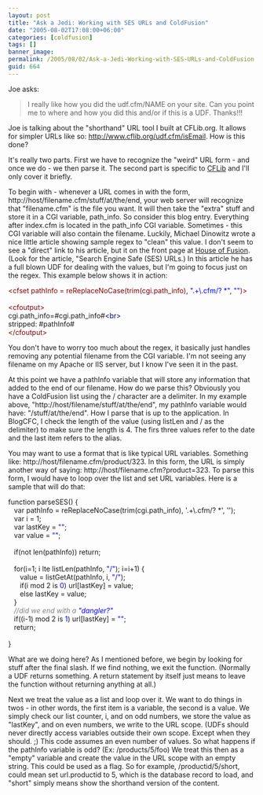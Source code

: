 ```yaml
---
layout: post
title: "Ask a Jedi: Working with SES URLs and ColdFusion"
date: "2005-08-02T17:08:00+06:00"
categories: [coldfusion]
tags: []
banner_image: 
permalink: /2005/08/02/Ask-a-Jedi-Working-with-SES-URLs-and-ColdFusion
guid: 664
---
```


Joe asks:

<blockquote>
I really like how you did the udf.cfm/NAME on your site.  Can you point me to where and how you did this and/or if this is a UDF.  Thanks!!!
</blockquote>

Joe is talking about the "shorthand" URL tool I built at CFLib.org. It allows for simpler URLs like so: <a href="http://www.cflib.org/udf.cfm/isEmail"> http://www.cflib.org/udf.cfm/isEmail</a>. How is this done? 

It's really two parts. First we have to recognize the "weird" URL form - and once we do - we then parse it. The second part is specific to <a href="http://www.cflib.org">CFLib</a> and I'll only cover it briefly.

To begin with - whenever a URL comes in with the form, http://host/filename.cfm/stuff/at/the/end, your web server will recognize that "filename.cfm" is the file you want. It will then take the "extra" stuff and store it in a CGI variable, path_info. So consider this blog entry. Everything after index.cfm is located in the path_info CGI variable. Sometimes - this CGI variable will also contain the filename. Luckily, Michael Dinowitz wrote a nice little article showing sample regex to "clean" this value. I don't seem to see a "direct" link to his article, but it on the front page at <a href="http://www.houseoffusion.com">House of Fusion</a>. (Look for the article, "Search Engine Safe (SES) URLs.) In this article he has a full blown UDF for dealing with the values, but I'm going to focus just on the regex. This example below shows it in action:

<div class="code"><FONT COLOR=MAROON>&lt;cfset pathInfo = reReplaceNoCase(trim(cgi.path_info), <FONT COLOR=BLUE>".+\.cfm/? *"</FONT>, <FONT COLOR=BLUE>""</FONT>)&gt;</FONT><br>
<br>
<FONT COLOR=MAROON>&lt;cfoutput&gt;</FONT><br>
cgi.path_info=#cgi.path_info#<FONT COLOR=NAVY>&lt;br&gt;</FONT><br>
stripped: #pathInfo#<br>
<FONT COLOR=MAROON>&lt;/cfoutput&gt;</FONT></div>

You don't have to worry too much about the regex, it basically just handles removing any potential filename from the CGI variable. I'm not seeing any filename on my Apache or IIS server, but I know I've seen it in the past.

At this point we have a pathInfo variable that will store any information that added to the end of our filename. How do we parse this? Obviously you have a ColdFusion list using the / character are a delimiter. In my example above, "http://host/filename/stuff/at/the/end", my pathInfo variable would have: "/stuff/at/the/end". How I parse that is up to the application. In BlogCFC, I check the length of the value (using listLen and / as the delimiter) to make sure the length is 4. The firs three values refer to the date and the last item refers to the alias. 

You may want to use a format that is like typical URL variables. Something like: http://host/filename.cfm/product/323. In this form, the URL is simply another way of saying: http://host/filename.cfm?product=323. To parse this form, I would have to loop over the list and set URL variables. Here is a sample that will do that:

<div class="code">function parseSES() {<br>
&nbsp;&nbsp;&nbsp;var pathInfo = reReplaceNoCase(trim(cgi.path_info), '.+\.cfm/? *', '');<br>
&nbsp;&nbsp;&nbsp;var i = 1;<br>
&nbsp;&nbsp;&nbsp;var lastKey = <FONT COLOR=BLUE>""</FONT>;<br>
&nbsp;&nbsp;&nbsp;var value = <FONT COLOR=BLUE>""</FONT>;<br>
&nbsp;&nbsp;&nbsp;<br>
&nbsp;&nbsp;&nbsp;if(not len(pathInfo)) return;<br>
<br>
&nbsp;&nbsp;&nbsp;for(i=1; i lte listLen(pathInfo, <FONT COLOR=BLUE>"/"</FONT>); i=i+1) {<br>
&nbsp;&nbsp;&nbsp;&nbsp;&nbsp;&nbsp;value = listGetAt(pathInfo, i, <FONT COLOR=BLUE>"/"</FONT>);<br>
&nbsp;&nbsp;&nbsp;&nbsp;&nbsp;&nbsp;if(i mod 2 is<FONT COLOR=BLUE> 0</FONT>) url[lastKey] = value; <br>
&nbsp;&nbsp;&nbsp;&nbsp;&nbsp;&nbsp;else lastKey = value;<br>
&nbsp;&nbsp;&nbsp;}<br>
<FONT COLOR=GRAY><I>&nbsp;&nbsp;&nbsp;//did we end with a <FONT COLOR=BLUE>"dangler?"</FONT></I></FONT><br>
&nbsp;&nbsp;&nbsp;if((i-1) mod 2 is<FONT COLOR=BLUE> 1</FONT>) url[lastKey] = <FONT COLOR=BLUE>""</FONT>; <br>
&nbsp;&nbsp;&nbsp;return;<br>
&nbsp;&nbsp;&nbsp;<br>
}</div>

What are we doing here? As I mentioned before, we begin by looking for stuff after the final slash. If we find nothing, we exit the function. (Normally a UDF returns something. A return statement by itself just means to leave the function without returning anything at all.) 

Next we treat the value as a list and loop over it. We want to do things in twos - in other words, the first item is a variable, the second is a value. We simply check our list counter, i, and on odd numbers, we store the value as "lastKey", and on even numbers, we write to the URL scope. (UDFs should never directly access variables outside their own scope. Except when they should. ;) This code assumes an even number of values. So what happens if the pathInfo variable is odd? (Ex: /products/5/foo) We treat this then as a "empty" variable and create the value in the URL scope with an empty string. This could be used as a flag. So for example, /productid/5/short, could mean set url.productid to 5, which is the database record to load, and "short" simply means show the shorthand version of the content.